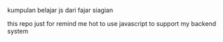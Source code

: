 kumpulan belajar js dari fajar siagian

this repo just for remind me hot to use javascript to support my backend system
